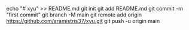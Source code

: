 echo "# xyu" >> README.md
git init
git add README.md
git commit -m "first commit"
git branch -M main
git remote add origin https://github.com/aramistris37/xyu.git
git push -u origin main
